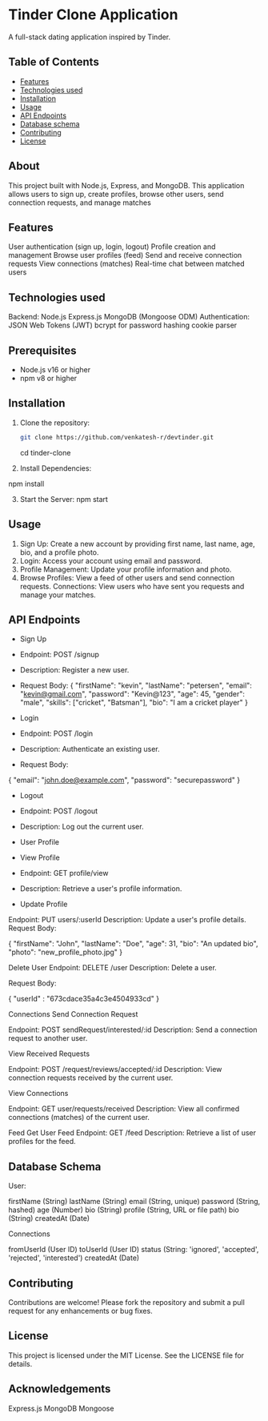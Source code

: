 # Tinder Clone Application

A full-stack dating application inspired by Tinder.

## Table of Contents

- [Features](#features)
- [Technologies used](#technologiesused)
- [Installation](#installation)
- [Usage](#usage)
- [API Endpoints](#apiendpoints)
- [Database schema](#databaseschema)
- [Contributing](#contributing)
- [License](#license)

## About

This project built with Node.js, Express, and MongoDB. This application allows users to sign up, create profiles, browse other users, send connection requests, and manage matches

## Features

User authentication (sign up, login, logout)
Profile creation and management
Browse user profiles (feed)
Send and receive connection requests
View connections (matches)
Real-time chat between matched users

## Technologies used

Backend:
Node.js
Express.js
MongoDB (Mongoose ODM)
Authentication:
JSON Web Tokens (JWT)
bcrypt for password hashing
cookie parser

## Prerequisites

- Node.js v16 or higher
- npm v8 or higher

## Installation

1. Clone the repository:

   ```bash
   git clone https://github.com/venkatesh-r/devtinder.git
   ```

   cd tinder-clone

2. Install Dependencies:

npm install

3. Start the Server:
   npm start

## Usage

1. Sign Up: Create a new account by providing first name, last name, age, bio, and a profile photo.
2. Login: Access your account using email and password.
3. Profile Management: Update your profile information and photo.
4. Browse Profiles: View a feed of other users and send connection requests.
   Connections: View users who have sent you requests and manage your matches.

## API Endpoints

- Sign Up

- Endpoint: POST /signup
- Description: Register a new user.
- Request Body:
  {
  "firstName": "kevin",
  "lastName": "petersen",
  "email": "kevin@gmail.com",
  "password": "Kevin@123",
  "age": 45,
  "gender": "male",
  "skills": ["cricket", "Batsman"],
  "bio": "I am a cricket player"
  }

- Login

- Endpoint: POST /login
- Description: Authenticate an existing user.
- Request Body:

{
"email": "john.doe@example.com",
"password": "securepassword"
}

- Logout
- Endpoint: POST /logout
- Description: Log out the current user.

- User Profile

- View Profile
- Endpoint: GET profile/view
- Description: Retrieve a user's profile information.
- Update Profile

Endpoint: PUT users/:userId
Description: Update a user's profile details.
Request Body:

{
"firstName": "John",
"lastName": "Doe",
"age": 31,
"bio": "An updated bio",
"photo": "new_profile_photo.jpg"
}

Delete User
Endpoint: DELETE /user
Description: Delete a user.

Request Body:

{
"userId" : "673cdace35a4c3e4504933cd"
}

Connections
Send Connection Request

Endpoint: POST sendRequest/interested/:id
Description: Send a connection request to another user.

View Received Requests

Endpoint: POST /request/reviews/accepted/:id
Description: View connection requests received by the current user.

View Connections

Endpoint: GET user/requests/received
Description: View all confirmed connections (matches) of the current user.

Feed
Get User Feed
Endpoint: GET /feed
Description: Retrieve a list of user profiles for the feed.

## Database Schema

User:

firstName (String)
lastName (String)
email (String, unique)
password (String, hashed)
age (Number)
bio (String)
profile (String, URL or file path)
bio (String)
createdAt (Date)

Connections

fromUserId (User ID)
toUserId (User ID)
status (String: 'ignored', 'accepted', 'rejected', 'interested')
createdAt (Date)

## Contributing

Contributions are welcome! Please fork the repository and submit a pull request for any enhancements or bug fixes.

## License

This project is licensed under the MIT License. See the LICENSE file for details.

## Acknowledgements

Express.js
MongoDB
Mongoose
